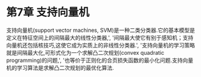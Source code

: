 # 第7章 支持向量机

支持向量机(support vector machines, SVM)是一种二类分类器.它的基本模型是定义在特征空间上的间隔最大的线性分类器,',
            '间隔最大使它有别于感知机；支持向量机还包括核技巧,这使它成为实质上的非线性分类器.',
            '支持向量机的学习策略就是间隔最大化,可形式化为一个求解凸二次规划(convex quadratic programming)的问题,',
            '也等价于正则化的合页损失函数的最小化问题.支持向量机的学习算法是求解凸二次规划的最优化算法.
            
